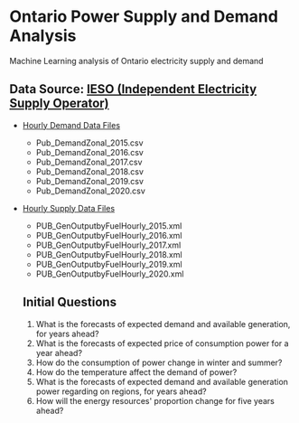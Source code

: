 # Ontario Power Supply and Demand Analysis
Machine Learning analysis of Ontario electricity supply and demand

## Data Source: [IESO (Independent Electricity Supply Operator)](http://www.ieso.ca)

- [Hourly Demand Data Files](http://reports.ieso.ca/public/DemandZonal/)

  - Pub_DemandZonal_2015.csv
  - Pub_DemandZonal_2016.csv
  - Pub_DemandZonal_2017.csv
  - Pub_DemandZonal_2018.csv
  - Pub_DemandZonal_2019.csv
  - Pub_DemandZonal_2020.csv

- [Hourly Supply Data Files](http://reports.ieso.ca/public/GenOutputbyFuelHourly/)

  - PUB_GenOutputbyFuelHourly_2015.xml
  - PUB_GenOutputbyFuelHourly_2016.xml
  - PUB_GenOutputbyFuelHourly_2017.xml
  - PUB_GenOutputbyFuelHourly_2018.xml
  - PUB_GenOutputbyFuelHourly_2019.xml
  - PUB_GenOutputbyFuelHourly_2020.xml
  
  ## Initial Questions
  1. What is the forecasts of expected demand and available generation, for years ahead?
  2. What is the forecasts of expected price of consumption power for a year ahead?
  3. How do the consumption of power change in winter and summer?
  4. How do the temperature affect the demand of power? 
  5. What is the forecasts of expected demand and available generation power regarding on regions, for years ahead?
  6. How will the energy resources' proportion change for five years ahead?  
